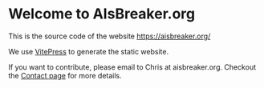 # Welcome to AIsBreaker.org

This is the source code of the website https://aisbreaker.org/

We use [VitePress](https://vitepress.dev/) to generate the static website.

If you want to contribute, please email to
Chris at aisbreaker.org. Checkout the [Contact page](https://aisbraker.org/contact) for more details.
